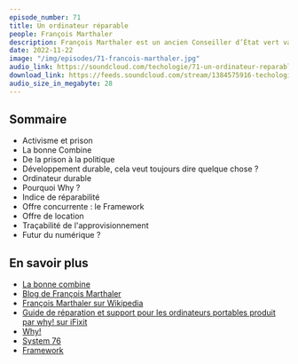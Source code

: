 ```yaml
---
episode_number: 71
title: Un ordinateur réparable
people: François Marthaler
description: François Marthaler est un ancien Conseiller d’État vert vaudois en Suisse et fondateur de Why! Open Computing, une entreprise qui propose des ordinateurs réparables.
date: 2022-11-22
image: "/img/episodes/71-francois-marthaler.jpg"
audio_link: https://soundcloud.com/techologie/71-un-ordinateur-reparable-avec-francois-marthaler
download_link: https://feeds.soundcloud.com/stream/1384575916-techologie-71-un-ordinateur-reparable-avec-francois-marthaler.mp3
audio_size_in_megabyte: 28
---
```


## Sommaire

- Activisme et prison
- La bonne Combine
- De la prison à la politique
- Développement durable, cela veut toujours dire quelque chose ?
- Ordinateur durable
- Pourquoi Why ?
- Indice de réparabilité
- Offre concurrente : le Framework
- Offre de location
- Traçabilité de l'approvisionnement
- Futur du numérique ?

## En savoir plus

- [La bonne combine](https://www.labonnecombine.ch/)
- [Blog de François Marthaler](https://blogs.verts-vd.ch/marthaler/)
- [François Marthaler sur Wikipedia](https://fr.wikipedia.org/wiki/Fran%C3%A7ois_Marthaler)
- [Guide de réparation et support pour les ordinateurs portables produit par why! sur iFixit](https://fr.ifixit.com/Device/why%21_Laptop)
- [Why!](https://whyopencomputing.com)
- [System 76](https://system76.com/)
- [Framework](https://frame.work/fr/fr)
